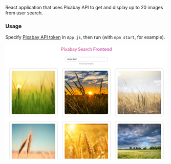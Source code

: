 React application that uses Pixabay API to get and display up to 20 images from user search.

### Usage
Specify [Pixabay API token](https://pixabay.com/api/docs/) in `App.js`, then run (with `npm start`, for example).

![Preview](https://github.com/dzerofive/react-pixabay-frontend/blob/main/preview.png)
